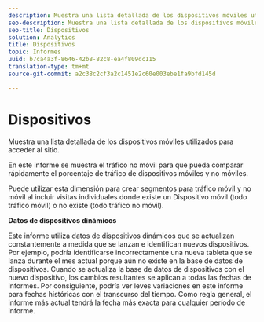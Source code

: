 ```yaml
---
description: Muestra una lista detallada de los dispositivos móviles utilizados para acceder al sitio.
seo-description: Muestra una lista detallada de los dispositivos móviles utilizados para acceder al sitio.
seo-title: Dispositivos
solution: Analytics
title: Dispositivos
topic: Informes
uuid: b7ca4a3f-8646-42b8-82c8-ea4f809dc115
translation-type: tm+mt
source-git-commit: a2c38c2cf3a2c1451e2c60e003ebe1fa9bfd145d

---
```



# Dispositivos

Muestra una lista detallada de los dispositivos móviles utilizados para acceder al sitio.

En este informe se muestra el tráfico no móvil para que pueda comparar rápidamente el porcentaje de tráfico de dispositivos móviles y no móviles.

Puede utilizar esta dimensión para crear segmentos para tráfico móvil y no móvil al incluir visitas individuales donde existe un Dispositivo móvil (todo tráfico móvil) o no existe (todo tráfico no móvil).

**Datos de dispositivos dinámicos**

Este informe utiliza datos de dispositivos dinámicos que se actualizan constantemente a medida que se lanzan e identifican nuevos dispositivos. Por ejemplo, podría identificarse incorrectamente una nueva tableta que se lanza durante el mes actual porque aún no existe en la base de datos de dispositivos. Cuando se actualiza la base de datos de dispositivos con el nuevo dispositivo, los cambios resultantes se aplican a todas las fechas de informes. Por consiguiente, podría ver leves variaciones en este informe para fechas históricas con el transcurso del tiempo. Como regla general, el informe más actual tendrá la fecha más exacta para cualquier período de informe.
